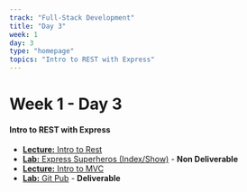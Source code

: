 ```yaml
---
track: "Full-Stack Development"
title: "Day 3"
week: 1
day: 3
type: "homepage"
topics: "Intro to REST with Express"
---
```



# Week 1 - Day 3

#### Intro to REST with Express
- [**Lecture:** Intro to Rest](/full-stack-development/week-1/day-3/lecture-materials/intro-to-rest/)
- [**Lab:** Express Superheros (Index/Show)](/full-stack-development/week-1/day-3/labs/express-superheros/) - **Non Deliverable**
- [**Lecture:** Intro to MVC](/full-stack-development/week-1/day-3/lecture-materials/intro-to-mvc/)
- [**Lab:** Git Pub](/full-stack-development/week-1/day-3/labs/git-pub/) - **Deliverable**

<!-- 
<hr>

#### Lesson Recordings

- [**Finish Intro to REST with Express**]() 
 -->
